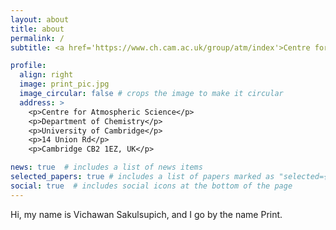 ```yaml
---
layout: about
title: about
permalink: /
subtitle: <a href='https://www.ch.cam.ac.uk/group/atm/index'>Centre for Atmospheric Science, University of Cambridge</a>

profile:
  align: right
  image: print_pic.jpg
  image_circular: false # crops the image to make it circular
  address: >
    <p>Centre for Atmospheric Science</p>
    <p>Department of Chemistry</p>
    <p>University of Cambridge</p>
    <p>14 Union Rd</p>
    <p>Cambridge CB2 1EZ, UK</p>

news: true  # includes a list of news items
selected_papers: true # includes a list of papers marked as "selected={true}"
social: true  # includes social icons at the bottom of the page
---
```


Hi, my name is Vichawan Sakulsupich, and I go by the name Print. 

<!-- Write your biography here. Tell the world about yourself. Link to your favorite [subreddit](http://reddit.com). You can put a picture in, too. The code is already in, just name your picture `prof_pic.jpg` and put it in the `img/` folder.

Put your address / P.O. box / other info right below your picture. You can also disable any these elements by editing `profile` property of the YAML header of your `_pages/about.md`. Edit `_bibliography/papers.bib` and Jekyll will render your [publications page](/al-folio/publications/) automatically.

Link to your social media connections, too. This theme is set up to use [Font Awesome icons](http://fortawesome.github.io/Font-Awesome/) and [Academicons](https://jpswalsh.github.io/academicons/), like the ones below. Add your Facebook, Twitter, LinkedIn, Google Scholar, or just disable all of them.
 -->
